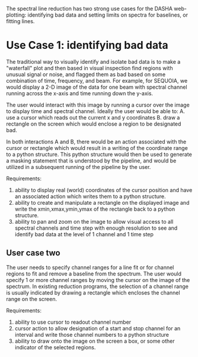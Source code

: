 The spectral line reduction has two strong use cases for the DASHA
web-plotting: identifying bad data and setting limits on spectra
for baselines, or fitting lines.

# Use Case 1: identifying bad data

The traditional way to visually identify and isolate bad data is
to make a "waterfall" plot and then based in visual inspection find
regions with unusual signal or noise, and flagged them as bad based
on some combination of time, frequency, and beam. For example, for
SEQUOIA, we would display a 2-D image of the data for one beam with 
spectral channel running across the x-axis and time running down 
the y-axis. 

The user would interact with this image by running a cursor over
the image to display time and spectral channel. Ideally the user
would be able to:
A. use a cursor which reads out the current x and y coordinates
B. draw a rectangle on the screen which would enclose a region to be
    designated bad.

In both interactions A and B, there would be an action associated
with the cursor or rectangle which would result in a writing of the
coordinate range to a python structure. This python structure would
then be used to generate a masking statement that is understood
by the pipeline, and would be utilized in a subsequent running of the
pipeline by the user.

Requirements: 
1. ability to display real (world) coordinates of the cursor position and have
     an associated action which writes them to a python structure.
2. ability to create and manipulate a rectangle on the displayed image 
     and write the xmin,xmax,ymin,ymax of the rectangle back to a
     python structure.
3. ability to pan and zoom on the image to allow visual access to all
     spectral channels and time step with enough resolution to see
     and identify bad data at the level of 1 channel and 1 time step

## User case two

The user needs to specify channel ranges for a line fit or for 
channel regions to fit and remove a baseline from the spectrum. The
user would specify 1 or more channel ranges by moving the cursor
on the image of the spectrum. In existing reduction programs, the
selection of a channel range is usually indicated by drawing a rectangle
which encloses the channel range on the screen.

Requirements:
1. ability to use cursor to readout channel number
2. cursor action to allow designation of a start and stop channel for
     an interval and write those channel numbers to a python structure
3. ability to draw onto the image on the screen a box, or some other
     indicator of the selected regions.

 
